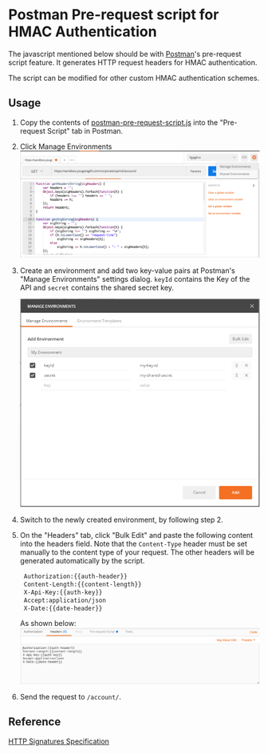 # Postman Pre-request script for HMAC Authentication
The javascript mentioned below should be   with [Postman](https://www.getpostman.com/)'s pre-request script feature.
It generates HTTP request headers for HMAC authentication.

The script can be modified for other custom HMAC authentication schemes.

## Usage

1. Copy the contents of [postman-pre-request-script.js](https://github.com/YouGotaGift/docs/blob/master/postman/pre-request-script.js) into the "Pre-request Script" tab in Postman.
2. Click Manage Environments ![Manage Environments](/postman/ManageEnvironment.png?raw=true)
3. Create an environment and add two key-value pairs at Postman's "Manage Environments" settings dialog. `keyId` contains the Key of the API  and `secret` contains the shared secret key.

    ![Manage Environments](/postman/postman-manage-env.png?raw=true)
    
3. Switch to the newly created environment, by following step 2.
4. On the "Headers" tab, click "Bulk Edit" and paste the following content into the headers field. Note that the `Content-Type` header must be set manually to the content type of your request. The other headers will be generated automatically by the script.

        Authorization:{{auth-header}}
        Content-Length:{{content-length}}
        X-Api-Key:{{auth-key}}
        Accept:application/json
        X-Date:{{date-header}}

    As shown below:
    ![Headers](/postman/Headers.png?raw=true)
5. Send the request to `/account/`. 


## Reference

[HTTP Signatures Specification](https://tools.ietf.org/html/draft-cavage-http-signatures)
